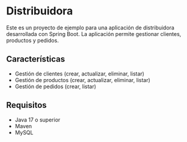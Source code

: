 # Distribuidora

Este es un proyecto de ejemplo para una aplicación de distribuidora desarrollada con Spring Boot. La aplicación permite gestionar clientes, productos y pedidos.

## Características

- Gestión de clientes (crear, actualizar, eliminar, listar)
- Gestión de productos (crear, actualizar, eliminar, listar)
- Gestión de pedidos (crear, listar)

## Requisitos

- Java 17 o superior
- Maven
- MySQL
